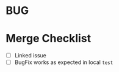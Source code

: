 <h1>BUG</h1>

<h1>Merge Checklist</h1>

- [ ] Linked issue
- [ ] BugFix works as expected in local `test`